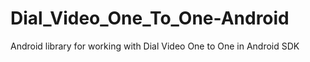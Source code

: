 # Dial_Video_One_To_One-Android
Android library for working with Dial Video One to One in Android SDK
